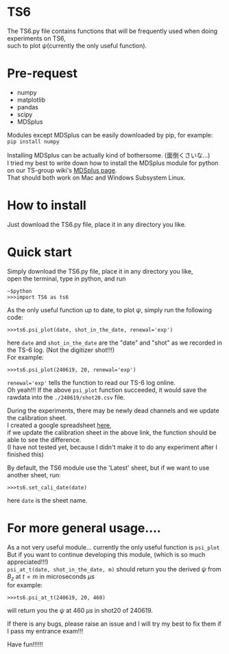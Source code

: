 # TS6
The TS6.py file contains functions that will be frequently used when doing experiments on TS6,   
such to plot $\psi$(currently the only useful function).   

# Pre-request
* numpy
* matplotlib
* pandas
* scipy
* MDSplus
  
Modules except MDSplus can be easily downloaded by pip, for example: ```pip install numpy```  

Installing MDSplus can be actually kind of bothersome. (面倒くさいな…)  
I tried my best to write down how to install the MDSplus module for python on our TS-group wiki's [MDSplus page](http://tanuki.t.u-tokyo.ac.jp/wiki/index.php/MDSplus).  
That should both work on Mac and Windows Subsystem Linux.

# How to install
Just download the TS6.py file, place it in any directory you like.

# Quick start
Simply download the TS6.py file, place it in any directory you like,    
open the terminal, type in python, and run 
```
~$python
>>>import TS6 as ts6
```   
As the only useful function up to date, to plot $\psi$, simply run the following code:
```
>>>ts6.psi_plot(date, shot_in_the_date, renewal='exp')
```

here ```date``` and ```shot_in_the_date``` are the "date" and "shot" as we recorded in the TS-6 log. (Not the digitizer shot!!!)   
For example:
```
>>>ts6.psi_plot(240619, 20, renewal='exp')
```
```renewal='exp'``` tells the function to read our TS-6 log online.   
Oh yeah!!! If the above ```psi_plot``` function succeeded, it would save the rawdata into the ```./240619/shot20.csv``` file.

During the experiments, there may be newly dead channels and we update the calibration sheet.   
I created a google spreadsheet [here](https://docs.google.com/spreadsheets/d/1izM2mY1kjGAxIqMIXwhyzw1iuuMF3k5VXFJqi9Sy2U4/edit?pli=1&gid=1603179474#gid=1603179474),    
if we update the calibration sheet in the above link, the function should be able to see the difference.   
(I have not tested yet, because I didn't make it to do any experiment after I finished this)   

By default, the TS6 module use the 'Latest' sheet, but if we want to use another sheet, run:
```
>>>ts6.set_cali_date(date)
```
here  ```date``` is the sheet name.


# For more general usage....
As a not very useful module... currently the only useful function is ```psi_plot```    
But if you want to continue developing this module, (which is so much appreciated!!!)    
```psi_at_t(date, shot_in_the_date, m)``` should return you the derived $\psi$ from $B_z$ at $t=m$ in microseconds $\mu s$    
for example:
```
>>>ts6.psi_at_t(240619, 20, 460)
```
will return you the $\psi$ at 460 $\mu s$ in shot20 of 240619.

If there is any bugs, please raise an issue and I will try my best to fix them if I pass my entrance exam!!!

Have fun!!!!!!
